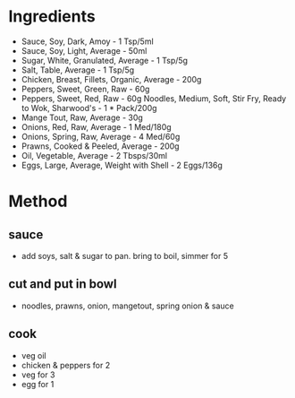 # Ingredients
 
* Sauce, Soy, Dark, Amoy  - 1 Tsp/5ml
* Sauce, Soy, Light, Average  - 50ml
* Sugar, White, Granulated, Average - 1 Tsp/5g
* Salt, Table, Average  - 1 Tsp/5g
* Chicken, Breast, Fillets, Organic, Average  - 200g
* Peppers, Sweet, Green, Raw  - 60g
* Peppers, Sweet, Red, Raw  - 60g
Noodles, Medium, Soft, Stir Fry, Ready to Wok, Sharwood's - 1 * Pack/200g
* Mange Tout, Raw, Average  - 30g
* Onions, Red, Raw, Average - 1 Med/180g
* Onions, Spring, Raw, Average  - 4 Med/60g
* Prawns, Cooked & Peeled, Average  - 200g
* Oil, Vegetable, Average - 2 Tbsps/30ml
* Eggs, Large, Average, Weight with Shell - 2 Eggs/136g

# Method

## sauce

* add soys, salt & sugar to pan. bring to boil, simmer for 5

## cut and put in bowl

* noodles, prawns, onion, mangetout, spring onion & sauce
 
## cook

* veg oil
* chicken & peppers for 2
* veg for 3
* egg for 1

